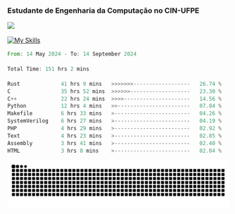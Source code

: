 
### Estudante de Engenharia da Computação no CIN-UFPE
<div>
      <!--<img width=400 src="https://github-readme-stats.vercel.app/api?username=Zed201&show_icons=true&theme=tokyonight" /-->
      <img width=400 src='https://leetcode.card.workers.dev/Zed201?theme=nord&font=baloo&extension=null' />
</div>


[![My Skills](https://skillicons.dev/icons?i=c,cpp,rust,py,java,neovim&theme=dark)](https://skillicons.dev)

<!--START_SECTION:waka-->

```rust
From: 14 May 2024 - To: 14 September 2024

Total Time: 151 hrs 2 mins

Rust             41 hrs 9 mins   >>>>>>>------------------   26.74 %
C                35 hrs 52 mins  >>>>>>-------------------   23.30 %
C++              22 hrs 24 mins  >>>>---------------------   14.56 %
Python           12 hrs 4 mins   >>-----------------------   07.84 %
Makefile         6 hrs 33 mins   >------------------------   04.26 %
SystemVerilog    6 hrs 27 mins   >------------------------   04.19 %
PHP              4 hrs 29 mins   >------------------------   02.92 %
Text             4 hrs 23 mins   >------------------------   02.85 %
Assembly         3 hrs 41 mins   >------------------------   02.40 %
HTML             3 hrs 8 mins    >------------------------   02.04 %
```

<!--END_SECTION:waka-->

<picture>
  <source media="(prefers-color-scheme: dark)" srcset="https://github.com/Zed201/Zed201/blob/output/github-contribution-grid-snake-dark.svg" />
  <img alt="github-snake" src="https://github.com/Zed201/Zed201/blob/output/github-contribution-grid-snake-dark.svg" />
</picture>
